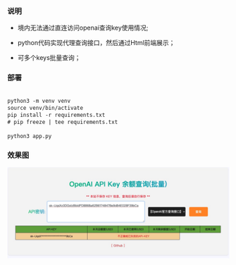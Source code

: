 
### 说明

- 境内无法通过直连访问openai查询key使用情况;

- python代码实现代理查询接口，然后通过Html前端展示；

- 可多个keys批量查询；


### 部署

```shell

python3 -m venv venv
source venv/bin/activate
pip install -r requirements.txt
# pip freeze | tee requirements.txt

python3 app.py
```

### 效果图

![图片](./images/web.jpg)
